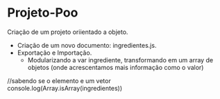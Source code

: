 # Projeto-Poo
 Criação de um projeto oriientado a objeto.
- Criação de um novo documento: ingredientes.js.
- Exportação e Importação.
    - Modularizando a var ingrediente, transformando em um array de objetos (onde acrescentamos mais informação como o valor)

//sabendo se o elemento e um vetor
console.log(Array.isArray(ingredientes))